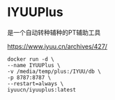 # IYUUPlus
是一个自动转种辅种的PT辅助工具

https://www.iyuu.cn/archives/427/

``` shell
docker run -d \
--name IYUUPlus \
-v /media/temp/plus:/IYUU/db \
-p 8787:8787 \
--restart=always \
iyuucn/iyuuplus:latest
```